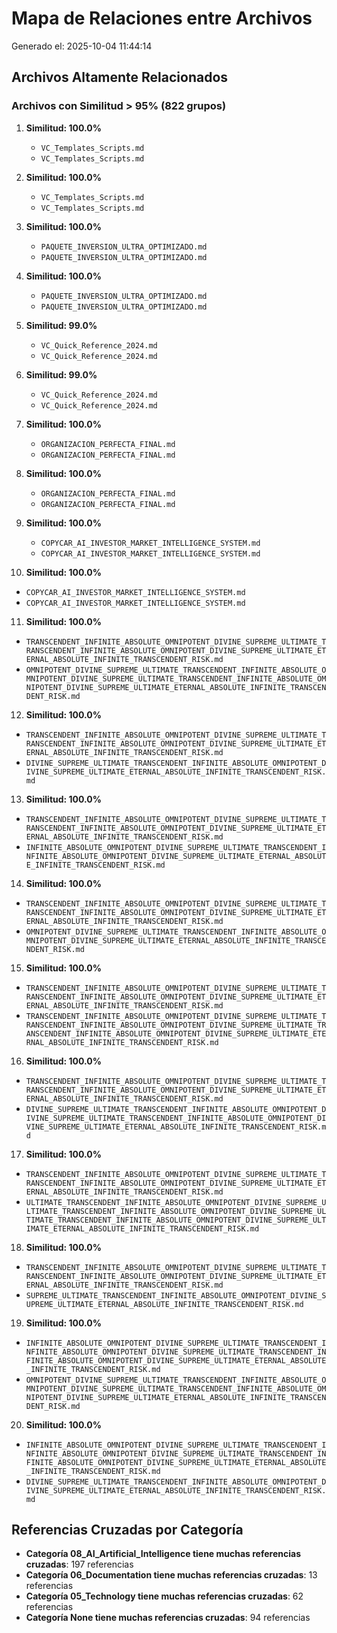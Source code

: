 # Mapa de Relaciones entre Archivos

Generado el: 2025-10-04 11:44:14

## Archivos Altamente Relacionados

### Archivos con Similitud > 95% (822 grupos)

1. **Similitud: 100.0%**
   - `VC_Templates_Scripts.md`
   - `VC_Templates_Scripts.md`

2. **Similitud: 100.0%**
   - `VC_Templates_Scripts.md`
   - `VC_Templates_Scripts.md`

3. **Similitud: 100.0%**
   - `PAQUETE_INVERSION_ULTRA_OPTIMIZADO.md`
   - `PAQUETE_INVERSION_ULTRA_OPTIMIZADO.md`

4. **Similitud: 100.0%**
   - `PAQUETE_INVERSION_ULTRA_OPTIMIZADO.md`
   - `PAQUETE_INVERSION_ULTRA_OPTIMIZADO.md`

5. **Similitud: 99.0%**
   - `VC_Quick_Reference_2024.md`
   - `VC_Quick_Reference_2024.md`

6. **Similitud: 99.0%**
   - `VC_Quick_Reference_2024.md`
   - `VC_Quick_Reference_2024.md`

7. **Similitud: 100.0%**
   - `ORGANIZACION_PERFECTA_FINAL.md`
   - `ORGANIZACION_PERFECTA_FINAL.md`

8. **Similitud: 100.0%**
   - `ORGANIZACION_PERFECTA_FINAL.md`
   - `ORGANIZACION_PERFECTA_FINAL.md`

9. **Similitud: 100.0%**
   - `COPYCAR_AI_INVESTOR_MARKET_INTELLIGENCE_SYSTEM.md`
   - `COPYCAR_AI_INVESTOR_MARKET_INTELLIGENCE_SYSTEM.md`

10. **Similitud: 100.0%**
   - `COPYCAR_AI_INVESTOR_MARKET_INTELLIGENCE_SYSTEM.md`
   - `COPYCAR_AI_INVESTOR_MARKET_INTELLIGENCE_SYSTEM.md`

11. **Similitud: 100.0%**
   - `TRANSCENDENT_INFINITE_ABSOLUTE_OMNIPOTENT_DIVINE_SUPREME_ULTIMATE_TRANSCENDENT_INFINITE_ABSOLUTE_OMNIPOTENT_DIVINE_SUPREME_ULTIMATE_ETERNAL_ABSOLUTE_INFINITE_TRANSCENDENT_RISK.md`
   - `OMNIPOTENT_DIVINE_SUPREME_ULTIMATE_TRANSCENDENT_INFINITE_ABSOLUTE_OMNIPOTENT_DIVINE_SUPREME_ULTIMATE_TRANSCENDENT_INFINITE_ABSOLUTE_OMNIPOTENT_DIVINE_SUPREME_ULTIMATE_ETERNAL_ABSOLUTE_INFINITE_TRANSCENDENT_RISK.md`

12. **Similitud: 100.0%**
   - `TRANSCENDENT_INFINITE_ABSOLUTE_OMNIPOTENT_DIVINE_SUPREME_ULTIMATE_TRANSCENDENT_INFINITE_ABSOLUTE_OMNIPOTENT_DIVINE_SUPREME_ULTIMATE_ETERNAL_ABSOLUTE_INFINITE_TRANSCENDENT_RISK.md`
   - `DIVINE_SUPREME_ULTIMATE_TRANSCENDENT_INFINITE_ABSOLUTE_OMNIPOTENT_DIVINE_SUPREME_ULTIMATE_ETERNAL_ABSOLUTE_INFINITE_TRANSCENDENT_RISK.md`

13. **Similitud: 100.0%**
   - `TRANSCENDENT_INFINITE_ABSOLUTE_OMNIPOTENT_DIVINE_SUPREME_ULTIMATE_TRANSCENDENT_INFINITE_ABSOLUTE_OMNIPOTENT_DIVINE_SUPREME_ULTIMATE_ETERNAL_ABSOLUTE_INFINITE_TRANSCENDENT_RISK.md`
   - `INFINITE_ABSOLUTE_OMNIPOTENT_DIVINE_SUPREME_ULTIMATE_TRANSCENDENT_INFINITE_ABSOLUTE_OMNIPOTENT_DIVINE_SUPREME_ULTIMATE_ETERNAL_ABSOLUTE_INFINITE_TRANSCENDENT_RISK.md`

14. **Similitud: 100.0%**
   - `TRANSCENDENT_INFINITE_ABSOLUTE_OMNIPOTENT_DIVINE_SUPREME_ULTIMATE_TRANSCENDENT_INFINITE_ABSOLUTE_OMNIPOTENT_DIVINE_SUPREME_ULTIMATE_ETERNAL_ABSOLUTE_INFINITE_TRANSCENDENT_RISK.md`
   - `OMNIPOTENT_DIVINE_SUPREME_ULTIMATE_TRANSCENDENT_INFINITE_ABSOLUTE_OMNIPOTENT_DIVINE_SUPREME_ULTIMATE_ETERNAL_ABSOLUTE_INFINITE_TRANSCENDENT_RISK.md`

15. **Similitud: 100.0%**
   - `TRANSCENDENT_INFINITE_ABSOLUTE_OMNIPOTENT_DIVINE_SUPREME_ULTIMATE_TRANSCENDENT_INFINITE_ABSOLUTE_OMNIPOTENT_DIVINE_SUPREME_ULTIMATE_ETERNAL_ABSOLUTE_INFINITE_TRANSCENDENT_RISK.md`
   - `TRANSCENDENT_INFINITE_ABSOLUTE_OMNIPOTENT_DIVINE_SUPREME_ULTIMATE_TRANSCENDENT_INFINITE_ABSOLUTE_OMNIPOTENT_DIVINE_SUPREME_ULTIMATE_TRANSCENDENT_INFINITE_ABSOLUTE_OMNIPOTENT_DIVINE_SUPREME_ULTIMATE_ETERNAL_ABSOLUTE_INFINITE_TRANSCENDENT_RISK.md`

16. **Similitud: 100.0%**
   - `TRANSCENDENT_INFINITE_ABSOLUTE_OMNIPOTENT_DIVINE_SUPREME_ULTIMATE_TRANSCENDENT_INFINITE_ABSOLUTE_OMNIPOTENT_DIVINE_SUPREME_ULTIMATE_ETERNAL_ABSOLUTE_INFINITE_TRANSCENDENT_RISK.md`
   - `DIVINE_SUPREME_ULTIMATE_TRANSCENDENT_INFINITE_ABSOLUTE_OMNIPOTENT_DIVINE_SUPREME_ULTIMATE_TRANSCENDENT_INFINITE_ABSOLUTE_OMNIPOTENT_DIVINE_SUPREME_ULTIMATE_ETERNAL_ABSOLUTE_INFINITE_TRANSCENDENT_RISK.md`

17. **Similitud: 100.0%**
   - `TRANSCENDENT_INFINITE_ABSOLUTE_OMNIPOTENT_DIVINE_SUPREME_ULTIMATE_TRANSCENDENT_INFINITE_ABSOLUTE_OMNIPOTENT_DIVINE_SUPREME_ULTIMATE_ETERNAL_ABSOLUTE_INFINITE_TRANSCENDENT_RISK.md`
   - `ULTIMATE_TRANSCENDENT_INFINITE_ABSOLUTE_OMNIPOTENT_DIVINE_SUPREME_ULTIMATE_TRANSCENDENT_INFINITE_ABSOLUTE_OMNIPOTENT_DIVINE_SUPREME_ULTIMATE_TRANSCENDENT_INFINITE_ABSOLUTE_OMNIPOTENT_DIVINE_SUPREME_ULTIMATE_ETERNAL_ABSOLUTE_INFINITE_TRANSCENDENT_RISK.md`

18. **Similitud: 100.0%**
   - `TRANSCENDENT_INFINITE_ABSOLUTE_OMNIPOTENT_DIVINE_SUPREME_ULTIMATE_TRANSCENDENT_INFINITE_ABSOLUTE_OMNIPOTENT_DIVINE_SUPREME_ULTIMATE_ETERNAL_ABSOLUTE_INFINITE_TRANSCENDENT_RISK.md`
   - `SUPREME_ULTIMATE_TRANSCENDENT_INFINITE_ABSOLUTE_OMNIPOTENT_DIVINE_SUPREME_ULTIMATE_ETERNAL_ABSOLUTE_INFINITE_TRANSCENDENT_RISK.md`

19. **Similitud: 100.0%**
   - `INFINITE_ABSOLUTE_OMNIPOTENT_DIVINE_SUPREME_ULTIMATE_TRANSCENDENT_INFINITE_ABSOLUTE_OMNIPOTENT_DIVINE_SUPREME_ULTIMATE_TRANSCENDENT_INFINITE_ABSOLUTE_OMNIPOTENT_DIVINE_SUPREME_ULTIMATE_ETERNAL_ABSOLUTE_INFINITE_TRANSCENDENT_RISK.md`
   - `OMNIPOTENT_DIVINE_SUPREME_ULTIMATE_TRANSCENDENT_INFINITE_ABSOLUTE_OMNIPOTENT_DIVINE_SUPREME_ULTIMATE_TRANSCENDENT_INFINITE_ABSOLUTE_OMNIPOTENT_DIVINE_SUPREME_ULTIMATE_ETERNAL_ABSOLUTE_INFINITE_TRANSCENDENT_RISK.md`

20. **Similitud: 100.0%**
   - `INFINITE_ABSOLUTE_OMNIPOTENT_DIVINE_SUPREME_ULTIMATE_TRANSCENDENT_INFINITE_ABSOLUTE_OMNIPOTENT_DIVINE_SUPREME_ULTIMATE_TRANSCENDENT_INFINITE_ABSOLUTE_OMNIPOTENT_DIVINE_SUPREME_ULTIMATE_ETERNAL_ABSOLUTE_INFINITE_TRANSCENDENT_RISK.md`
   - `DIVINE_SUPREME_ULTIMATE_TRANSCENDENT_INFINITE_ABSOLUTE_OMNIPOTENT_DIVINE_SUPREME_ULTIMATE_ETERNAL_ABSOLUTE_INFINITE_TRANSCENDENT_RISK.md`

## Referencias Cruzadas por Categoría

- **Categoría 08_AI_Artificial_Intelligence tiene muchas referencias cruzadas**: 197 referencias
- **Categoría 06_Documentation tiene muchas referencias cruzadas**: 13 referencias
- **Categoría 05_Technology tiene muchas referencias cruzadas**: 62 referencias
- **Categoría None tiene muchas referencias cruzadas**: 94 referencias
